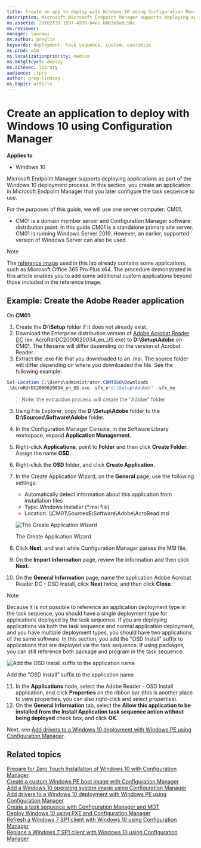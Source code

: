 ```yaml
---
title: Create an app to deploy with Windows 10 using Configuration Manager
description: Microsoft Microsoft Endpoint Manager supports deploying applications as part of the Windows 10 deployment process.
ms.assetid: 2dfb2f39-1597-4999-b4ec-b063e8a8c90c
ms.reviewer: 
manager: laurawi
ms.author: greglin
keywords: deployment, task sequence, custom, customize
ms.prod: w10
ms.localizationpriority: medium
ms.mktglfcycl: deploy
ms.sitesec: library
audience: itpro
author: greg-lindsay
ms.topic: article
---
```


# Create an application to deploy with Windows 10 using Configuration Manager


**Applies to**

-   Windows 10

Microsoft Endpoint Manager supports deploying applications as part of the Windows 10 deployment process. In this section, you create an application in Microsoft Endpoint Manager that you later configure the task sequence to use.

For the purposes of this guide, we will use one server computer: CM01.
- CM01 is a domain member server and Configuration Manager software distribution point. In this guide CM01 is a standalone primary site server. CM01 is running Windows Server 2019. However, an earlier, supported version of Windows Server can also be used. 

>[!NOTE]
>The [reference image](add-a-windows-10-operating-system-image-using-configuration-manager.md) used in this lab already contains some applications, such as Microsoft Office 365 Pro Plus x64. The procedure demonstrated in this article enables you to add some additional custom applications beyond those included in the reference image.

## Example: Create the Adobe Reader application

On **CM01**:

1. Create the **D:\Setup** folder if it does not already exist.
1. Download the Enterprise distribution version of [Adobe Acrobat Reader DC](https://get.adobe.com/reader/enterprise/) (ex: AcroRdrDC2000620034_en_US.exe) to **D:\\Setup\\Adobe** on CM01. The filename will differ depending on the version of Acrobat Reader.
2. Extract the .exe file that you downloaded to an .msi. The source folder will differ depending on where you downloaded the file. See the following example:

  ```powershell
  Set-Location C:\Users\administrator.CONTOSO\Downloads
  .\AcroRdrDC2000620034_en_US.exe -sfx_o"d:\Setup\Adobe\" -sfx_ne
  ```
  >Note: the extraction process will create the "Adobe" folder

3.  Using File Explorer, copy the **D:\\Setup\\Adobe** folder to the **D:\\Sources\\Software\\Adobe** folder.
4.  In the Configuration Manager Console, in the Software Library workspace, expand **Application Management**.
5.  Right-click **Applications**, point to **Folder** and then click **Create Folder**. Assign the name **OSD**.
6.  Right-click the **OSD** folder, and click **Create Application**.
7.  In the Create Application Wizard, on the **General** page, use the following settings:

    * Automatically detect information about this application from installation files
    * Type: Windows Installer (\*.msi file)
    * Location: \\\\CM01\\Sources$\\Software\\Adobe\\AcroRead.msi

    ![The Create Application Wizard](../images/mdt-06-fig20.png "The Create Application Wizard")

    The Create Application Wizard

8.  Click **Next**, and wait while Configuration Manager parses the MSI file.
9.  On the **Import Information** page, review the information and then click **Next**.
10.  On the **General Information** page, name the application Adobe Acrobat Reader DC - OSD Install, click **Next** twice, and then click **Close**.

  >[!NOTE]
  >Because it is not possible to reference an application deployment type in the task sequence, you should have a single deployment type for applications deployed by the task sequence. If you are deploying applications via both the task sequence and normal application deployment, and you have multiple deployment types, you should have two applications of the same software. In this section, you add the "OSD Install" suffix to applications that are deployed via the task sequence. If using packages, you can still reference both package and program in the task sequence.
  
  ![Add the OSD Install suffix to the application name](../images/mdt-06-fig21.png "Add the OSD Install suffix to the application name")
  
  Add the "OSD Install" suffix to the application name

11.  In the **Applications** node, select the Adobe Reader - OSD Install application, and click **Properties** on the ribbon bar (this is another place to view properties, you can also right-click and select properties).
12. On the **General Information** tab, select the **Allow this application to be installed from the Install Application task sequence action without being deployed** check box, and click **OK**.

Next, see [Add drivers to a Windows 10 deployment with Windows PE using Configuration Manager](add-drivers-to-a-windows-10-deployment-with-windows-pe-using-configuration-manager.md). 

## Related topics

[Prepare for Zero Touch Installation of Windows 10 with Configuration Manager](prepare-for-zero-touch-installation-of-windows-10-with-configuration-manager.md)<br>
[Create a custom Windows PE boot image with Configuration Manager](create-a-custom-windows-pe-boot-image-with-configuration-manager.md)<br>
[Add a Windows 10 operating system image using Configuration Manager](add-a-windows-10-operating-system-image-using-configuration-manager.md)<br>
[Add drivers to a Windows 10 deployment with Windows PE using Configuration Manager](add-drivers-to-a-windows-10-deployment-with-windows-pe-using-configuration-manager.md)<br>
[Create a task sequence with Configuration Manager and MDT](./create-a-task-sequence-with-configuration-manager-and-mdt.md)<br>
[Deploy Windows 10 using PXE and Configuration Manager](deploy-windows-10-using-pxe-and-configuration-manager.md)<br>
[Refresh a Windows 7 SP1 client with Windows 10 using Configuration Manager](refresh-a-windows-7-client-with-windows-10-using-configuration-manager.md)<br>
[Replace a Windows 7 SP1 client with Windows 10 using Configuration Manager](replace-a-windows-7-client-with-windows-10-using-configuration-manager.md)<br>